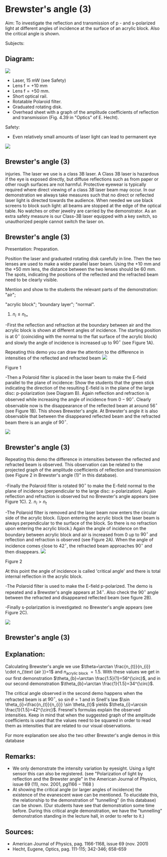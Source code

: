 # Brewster's angle (3) 

Aim: To investigate the reflection and transmission of $\mathrm{p}$ - and $\mathrm{s}$-polarized light at different angles of incidence at the surface of an acrylic block. Also the critical angle is shown.

Subjects:

## Diagram:

![](https://cdn.mathpix.com/cropped/2024_06_24_7d32130bd522b262f476g-1.jpg?height=934&width=1237&top_left_y=1098&top_left_x=518)

- Laser, $15 \mathrm{~mW}$ (see Safety)
- Lens $\mathrm{f}=+10 \mathrm{~mm}$
- Lens $\mathrm{f}=+50 \mathrm{~mm}$.
- Short optical rail.
- Rotatable Polaroid filter.
- Graduated rotating disk.
- Overhead sheet with a graph of the amplitude coefficients of reflection and transmission (Fig. 4.39 in "Optics" of E. Hecht).

Safety:

- Even relatively small amounts of laser light can lead to permanent eye

![](https://cdn.mathpix.com/cropped/2024_06_24_7d32130bd522b262f476g-1.jpg?height=261&width=596&top_left_y=2508&top_left_x=1418)

## Brewster's angle (3)

injuries. The laser we use is a class 3B laser. A Class 3B laser is hazardous if the eye is exposed directly, but diffuse reflections such as from paper or other rough surfaces are not harmful. Protective eyewear is typically required where direct viewing of a class $3 B$ laser beam may occur. In our demonstration we always take measures such that no direct or reflected laser light is directed towards the audience. When needed we use black screens to block such light: all beams are stopped at the edge of the optical table. No watches or other jewelry are carried by the demonstrator. As an extra safety measure is our Class-3B laser equipped with a key switch, so unauthorized people cannot switch the laser on.

## Brewster's angle (3)

Presentation: Preparation.

Position the laser and graduated rotating disk carefully in line. Then the two lenses are used to make a wider parallel laser beam. Using the $+10 \mathrm{~mm}$ and the $+50 \mathrm{~mm}$ lens, the distance between the two lenses should be $60 \mathrm{~mm}$. The spots, indicating the positions of the reflected and the refracted beam need to be clearly visible.

Mention and show to the students the relevant parts of the demonstration: "air";

"acrylic block"; "boundary layer"; "normal".

1. $n_{i} \leq n_{t=}$

-First the reflection and refraction at the boundary between air and the acrylic block is shown at different angles of incidence. The starting position is at $0^{\circ}$ (coinciding with the normal to the flat surface of the acrylic block) and slowly the angle of incidence is increased up to $90^{\circ}$ (see Figure 1A).

Repeating this demo you can draw the attention to the difference in intensities of the reflected and refracted beam
![](https://cdn.mathpix.com/cropped/2024_06_24_7d32130bd522b262f476g-3.jpg?height=1134&width=438&top_left_y=949&top_left_x=935)

Figure 1

-Then a Polaroid filter is placed in the laser beam to make the E-field parallel to the plane of incidence: Show the students that the green stick indicating the direction of the resulting E-field is in the plane of the large disc: p-polarization (see Diagram B). Again reflection and refraction is observed while increasing the angle of incidence from $0-90^{\circ}$. Clearly observable now is the disappearance of the reflected beam at around $56^{\circ}$ (see Figure 1B). This shows Brewster's angle. At Brewster's angle it is also observable that between the disappeared reflected beam and the refracted beam there is an angle of $90^{\circ}$.

![](https://cdn.mathpix.com/cropped/2024_06_24_7d32130bd522b262f476g-3.jpg?height=251&width=577&top_left_y=2510&top_left_x=1433)

## Brewster's angle (3)

Repeating this demo the difference in intensities between the reflected and refracted beam is observed. This observation can be related to the projected graph of the amplitude coefficients of reflection and transmission (see Figure 2 in Brewster's angle (1)" in this database).

-Finally the Polaroid filter is rotated $90^{\circ}$ to make the E-field normal to the plane of incidence (perpendicular to the large disc: $s$-polarization). Again reflection and refraction is observed but no Brewster's angle appears (see Figure 1C).
2. $n_{i}>n_{t}$

-The Polaroid filter is removed and the laser beam now enters the circular side of the acrylic block. (Upon entering the acrylic block the laser beam is always perpendicular to the surface of the block. So there is no refraction upon entering the acrylic block.) Again the angle of incidence on the boundary between acrylic block and air is increased from 0 up to $90^{\circ}$ and reflection and refraction is observed (see Figure 2A). When the angle of incidence comes close to $42^{\circ}$, the refracted beam approaches $90^{\circ}$ and then disappears.
![](https://cdn.mathpix.com/cropped/2024_06_24_7d32130bd522b262f476g-4.jpg?height=1140&width=438&top_left_y=937&top_left_x=934)

Figure 2

At this point the angle of incidence is called 'critical angle' and there is total internal reflection in the acrylic block.

-The Polaroid filter is used to make the E-field p-polarized. The demo is repeated and a Brewster's angle appears at $34^{\circ}$. Also check the $90^{\circ}$ angle between the refracted and disappeared reflected beam (see figure 2B).

-Finally s-polarization is investigated: no Brewster's angle appears (see Figure 2C).

![](https://cdn.mathpix.com/cropped/2024_06_24_7d32130bd522b262f476g-4.jpg?height=254&width=591&top_left_y=2506&top_left_x=1418)

## Brewster's angle (3)

## Explanation:

Calculating Brewster's angle we use $\theta=\arctan \frac{n_{t}}{n_{i}} \cdot n_{\text {air }}=1$ and $n_{\text {acrylic block }}=1.5$. With these values we get in our first demonstration $\theta_{b}=\arctan \frac{1.5}{1}=56^{\circ}$, and in our second demonstration $\theta_{b}=\arctan \frac{1}{1.5}=34^{\circ}$.

The critical angle observed in the second demo happens when the refracted beam is at $90^{\circ}$, so $\sin \theta=1$ and in Snell's law $\sin \theta_{i}=\frac{n_{t}}{n_{i}} \sin \theta_{t}$ yields $\theta_{i}=\arcsin \frac{1}{1.5}=42^{\circ}$. Fresnel's formulas explain the observed intensities. Keep in mind that when the suggested graph of the amplitude coefficients is used that the values need to be squared in order to read them as intensities that are related to our visual observations.

For more explanation see also the two other Brewster's angle demos in this database

## Remarks:

- We only demonstrate the intensity variation by eyesight. Using a light sensor this can also be registered. (see "Polarization of light by reflection and the Brewster angle" in the American Journal of Physics, issue 69 (11), nov. 2001, $\mathrm{pg} 1166-1168$ )
- At showing the critical angle (or larger angles of incidence) the existence of the evanescent wave can be mentioned. To elucidate this, the relationship to the demonstration of "tunnelling" (in this database) can be shown. (Our students have see that demonstration some time before. During this critical angle demonstration, we have the "tunnelling" demonstration standing in the lecture hall, in order to refer to it.)


## Sources:

- American Journal of Physics, pag. 1166-1168, issue 69 (nov. 2001)
- Hecht, Eugene, Optics, pag. 111-115; 342-346; 658-659

